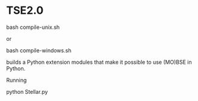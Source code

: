 # TSE2.0

bash compile-unix.sh 

or 

bash compile-windows.sh

builds a Python extension modules that make it possible to use (MO)BSE in Python.

Running 

python Stellar.py
